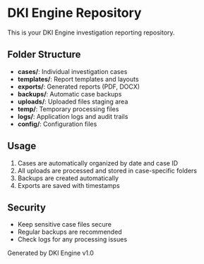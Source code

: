 # DKI Engine Repository

This is your DKI Engine investigation reporting repository.

## Folder Structure

- **cases/**: Individual investigation cases
- **templates/**: Report templates and layouts
- **exports/**: Generated reports (PDF, DOCX)
- **backups/**: Automatic case backups
- **uploads/**: Uploaded files staging area
- **temp/**: Temporary processing files
- **logs/**: Application logs and audit trails
- **config/**: Configuration files

## Usage

1. Cases are automatically organized by date and case ID
2. All uploads are processed and stored in case-specific folders
3. Backups are created automatically
4. Exports are saved with timestamps

## Security

- Keep sensitive case files secure
- Regular backups are recommended
- Check logs for any processing issues

Generated by DKI Engine v1.0
